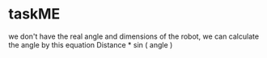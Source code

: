 # taskME
we don't have the real angle and dimensions of the robot, we can calculate the angle by this equation
 Distance * sin ( angle ) 
